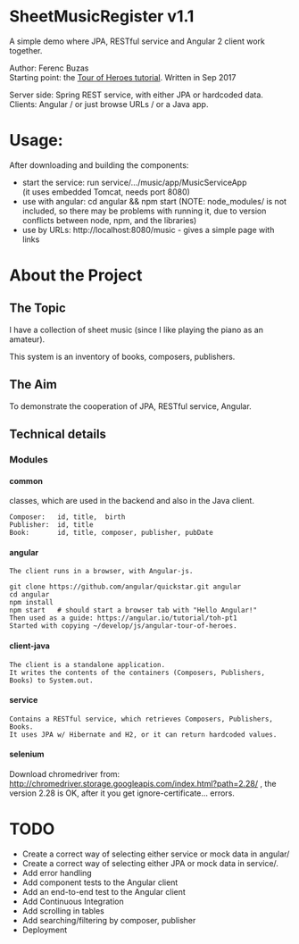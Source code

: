 # SheetMusicRegister v1.1

A simple demo where JPA, RESTful service and Angular 2 client work together.

Author: Ferenc Buzas  
Starting point: the [Tour of Heroes tutorial](https://angular.io/tutorial).
Written in Sep 2017  

Server side: Spring REST service, with either JPA or hardcoded data.    
Clients:     Angular / or just browse URLs / or a Java app. 

# Usage:
After downloading and building the components:

  - start the service: run service/.../music/app/MusicServiceApp  
    (it uses embedded Tomcat, needs port 8080)  
  - use with angular: cd angular && npm start
      (NOTE: node_modules/ is not included, so there may be problems with running it,
        due to version conflicts between node, npm, and the libraries)
  - use by URLs: http://localhost:8080/music - gives a simple page with links

# About the Project
## The Topic
I have a collection of sheet music (since I like playing the piano as an amateur).

This system is an inventory of books, composers, publishers.

## The Aim
To demonstrate the cooperation of JPA, RESTful service, Angular.

## Technical details
### Modules

#### common
  classes, which are used in the backend and also in the Java client.

    Composer:   id, title,  birth  
    Publisher:  id, title  
    Book:       id, title, composer, publisher, pubDate

#### angular

    The client runs in a browser, with Angular-js.

    git clone https://github.com/angular/quickstar.git angular    
    cd angular  
    npm install  
    npm start   # should start a browser tab with "Hello Angular!"  
    Then used as a guide: https://angular.io/tutorial/toh-pt1  
    Started with copying ~/develop/js/angular-tour-of-heroes.

#### client-java

    The client is a standalone application.  
    It writes the contents of the containers (Composers, Publishers, Books) to System.out.

#### service

    Contains a RESTful service, which retrieves Composers, Publishers, Books.  
    It uses JPA w/ Hibernate and H2, or it can return hardcoded values.

#### selenium
Download chromedriver from: http://chromedriver.storage.googleapis.com/index.html?path=2.28/
  , the version 2.28 is OK, after it you get ignore-certificate... errors.

# TODO

  - Create a correct way of selecting either service or mock data in angular/
  - Create a correct way of selecting either JPA or mock data in service/.
  - Add error handling
  - Add component tests to the Angular client
  - Add an end-to-end test to the Angular client   
  - Add Continuous Integration
  - Add scrolling in tables
  - Add searching/filtering by composer, publisher
  - Deployment
